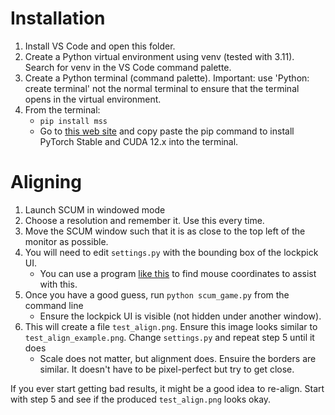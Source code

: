 # Installation
1. Install VS Code and open this folder.
2. Create a Python virtual environment using venv (tested with 3.11). Search for venv in the VS Code command palette.
3. Create a Python terminal (command palette). Important: use 'Python: create terminal' 
   not the normal terminal to ensure that the terminal opens in the virtual environment.
4. From the terminal: 
    * `pip install mss`
    * Go to [this web site](https://pytorch.org/get-started/locally/) and copy paste the pip command to install PyTorch Stable and CUDA 12.x into the terminal.

# Aligning
1. Launch SCUM in windowed mode
2. Choose a resolution and remember it. Use this every time.
3. Move the SCUM window such that it is as close to the top left of the monitor as possible.
4. You will need to edit `settings.py` with the bounding box of the lockpick UI.
    * You can use a program [like this](https://sourceforge.net/projects/mpos/) to find mouse coordinates to assist with this.
5. Once you have a good guess, run `python scum_game.py` from the command line
    * Ensure the lockpick UI is visible (not hidden under another window).
6. This will create a file `test_align.png`. Ensure this image looks similar to `test_align_example.png`. Change `settings.py` 
   and repeat step 5 until it does
    * Scale does not matter, but alignment does. Ensuire the borders are similar. It doesn't have to be pixel-perfect but try to get close. 

If you ever start getting bad results, it might be a good idea to re-align. Start with step 5 and see if the produced
`test_align.png` looks okay.
